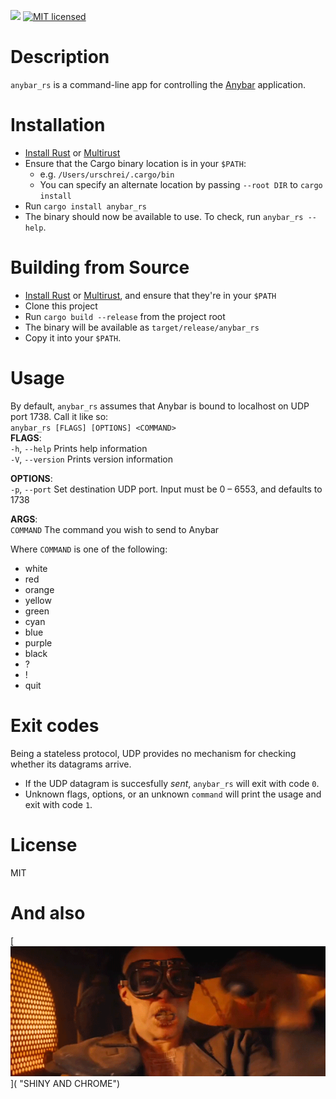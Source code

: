 [![](https://img.shields.io/crates/v/anybar_rs.svg)](https://crates.io/crates/anybar_rs) [![MIT licensed](https://img.shields.io/badge/license-MIT-blue.svg)](license.txt)  

# Description
`anybar_rs` is a command-line app for controlling the [Anybar](https://github.com/tonsky/AnyBar) application.

# Installation
- [Install Rust](https://www.rust-lang.org/downloads.html) or [Multirust](https://github.com/brson/multirust)
- Ensure that the Cargo binary location is in your `$PATH`:
    - e.g. `/Users/urschrei/.cargo/bin`
    - You can specify an alternate location by passing `--root DIR` to `cargo install`
- Run `cargo install anybar_rs`
- The binary should now be available to use. To check, run `anybar_rs --help`.

# Building from Source
- [Install Rust](https://www.rust-lang.org/downloads.html) or [Multirust](https://github.com/brson/multirust), and ensure that they're in your `$PATH`
- Clone this project
- Run `cargo build --release` from the project root
- The binary will be available as `target/release/anybar_rs`
- Copy it into your `$PATH`.

# Usage
By default, `anybar_rs` assumes that Anybar is bound to localhost on UDP port 1738. Call it like so:  
`anybar_rs [FLAGS] [OPTIONS] <COMMAND>`  
**FLAGS**:  
    `-h`, `--help`       Prints help information  
    `-V`, `--version`    Prints version information  

**OPTIONS**:  
    `-p`, `--port` <PORT>    Set destination UDP port. Input must be 0 – 6553, and defaults to 1738  

**ARGS**:  
    `COMMAND`    The command you wish to send to Anybar  

Where `COMMAND` is one of the following:

- white
- red
- orange
- yellow
- green
- cyan
- blue
- purple
- black
- ?
- !
- quit


# Exit codes
Being a stateless protocol, UDP provides no mechanism for checking whether its datagrams arrive.

- If the UDP datagram is succesfully *sent*, `anybar_rs` will exit with code `0`.
- Unknown flags, options, or an unknown `command` will print the usage and exit with code `1`.

# License
MIT

# And also
[![witnessme](witnessme.gif)]( "SHINY AND CHROME")

